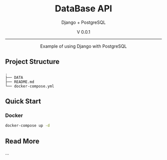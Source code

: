 <p align="center">
    <!-- <img width="192px" src="./docs/Logo/CY_Logo_Q2.png" > -->
</p>
<h1 align="center"><b>DataBase API</b></h1>

<p align="center">Django + PostgreSQL </p>
<p align="center">V 0.0.1</p>

---

<main style="text-align: center;">
Example of using Django with PostgreSQL
</main>

## Project Structure
```
.
├── DATA 
├── README.md
└── docker-compose.yml
```

## Quick Start
### Docker
```bash
docker-compose up -d
```


## Read More
...
<!-- Read [Change Log](Docs/src/changelog.md)  -->